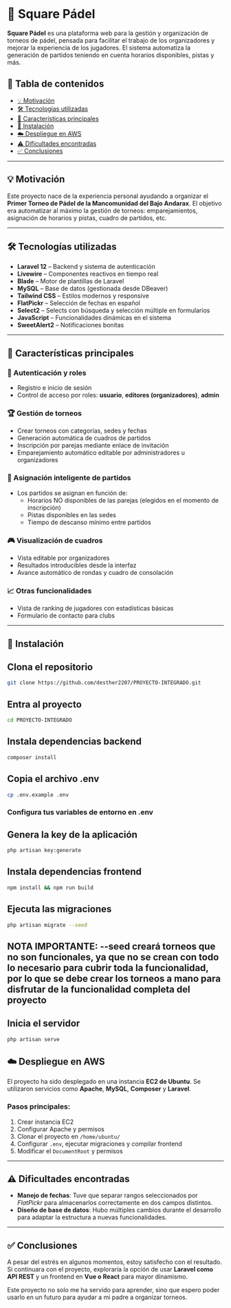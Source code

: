 # 🎾 Square Pádel

**Square Pádel** es una plataforma web para la gestión y organización de torneos de pádel, pensada para facilitar el trabajo de los organizadores y mejorar la experiencia de los jugadores. El sistema automatiza la generación de partidos teniendo en cuenta horarios disponibles, pistas y más.

## 📌 Tabla de contenidos

- [💡 Motivación](#-motivación)
- [🛠️ Tecnologías utilizadas](#-tecnologías-utilizadas)
- [🚀 Características principales](#-características-principales)
- [🧪 Instalación](#-instalación)
- [☁️ Despliegue en AWS](#-despliegue-en-aws)
- [⚠️ Dificultades encontradas](#-dificultades-encontradas)
- [✅ Conclusiones](#-conclusiones)

---

## 💡 Motivación

Este proyecto nace de la experiencia personal ayudando a organizar el **Primer Torneo de Pádel de la Mancomunidad del Bajo Andarax**. El objetivo era automatizar al máximo la gestión de torneos: emparejamientos, asignación de horarios y pistas, cuadro de partidos, etc.

---

## 🛠️ Tecnologías utilizadas

- **Laravel 12** – Backend y sistema de autenticación
- **Livewire** – Componentes reactivos en tiempo real
- **Blade** – Motor de plantillas de Laravel
- **MySQL** – Base de datos (gestionada desde DBeaver)
- **Tailwind CSS** – Estilos modernos y responsive
- **FlatPickr** – Selección de fechas en español
- **Select2** – Selects con búsqueda y selección múltiple en formularios
- **JavaScript** – Funcionalidades dinámicas en el sistema
- **SweetAlert2** – Notificaciones bonitas

---

## 🚀 Características principales

### 🔐 Autenticación y roles

- Registro e inicio de sesión
- Control de acceso por roles: **usuario**, **editores (organizadores)**, **admin**

### 🏆 Gestión de torneos

- Crear torneos con categorías, sedes y fechas
- Generación automática de cuadros de partidos
- Inscripción por parejas mediante enlace de invitación
- Emparejamiento automático editable por administradores u organizadores

### 📅 Asignación inteligente de partidos

- Los partidos se asignan en función de:
  - Horarios NO disponibles de las parejas (elegidos en el momento de inscripción)
  - Pistas disponibles en las sedes
  - Tiempo de descanso mínimo entre partidos

### 🎮 Visualización de cuadros

- Vista editable por organizadores
- Resultados introducibles desde la interfaz
- Avance automático de rondas y cuadro de consolación

### 📈 Otras funcionalidades

- Vista de ranking de jugadores con estadísticas básicas
- Formulario de contacto para clubs

---

## 🧪 Instalación

## Clona el repositorio
```bash
git clone https://github.com/desther2207/PROYECTO-INTEGRADO.git
```
## Entra al proyecto
```bash
cd PROYECTO-INTEGRADO
```
## Instala dependencias backend
```bash
composer install
```
## Copia el archivo .env
```bash
cp .env.example .env
```
### Configura tus variables de entorno en .env

## Genera la key de la aplicación
```bash
php artisan key:generate
```
## Instala dependencias frontend
```bash
npm install && npm run build
```
## Ejecuta las migraciones
```bash
php artisan migrate --seed
```
## NOTA IMPORTANTE: --seed creará torneos que no son funcionales, ya que no se crean con todo lo necesario para cubrir toda la funcionalidad, por lo que se debe crear los torneos a mano para disfrutar de la funcionalidad completa del proyecto

## Inicia el servidor
```bash
php artisan serve
```

## ☁️ Despliegue en AWS

El proyecto ha sido desplegado en una instancia **EC2 de Ubuntu**. Se utilizaron servicios como **Apache**, **MySQL**, **Composer** y **Laravel**.

### Pasos principales:

1. Crear instancia EC2
2. Configurar Apache y permisos
3. Clonar el proyecto en `/home/ubuntu/`
4. Configurar `.env`, ejecutar migraciones y compilar frontend
5. Modificar el `DocumentRoot` y permisos

---

## ⚠️ Dificultades encontradas

- **Manejo de fechas**: Tuve que separar rangos seleccionados por *FlatPickr* para almacenarlos correctamente en dos campos distintos.
- **Diseño de base de datos**: Hubo múltiples cambios durante el desarrollo para adaptar la estructura a nuevas funcionalidades.

---

## ✅ Conclusiones

A pesar del estrés en algunos momentos, estoy satisfecho con el resultado. Si continuara con el proyecto, exploraría la opción de usar **Laravel como API REST** y un frontend en **Vue o React** para mayor dinamismo.

Este proyecto no solo me ha servido para aprender, sino que espero poder usarlo en un futuro para ayudar a mi padre a organizar torneos.

